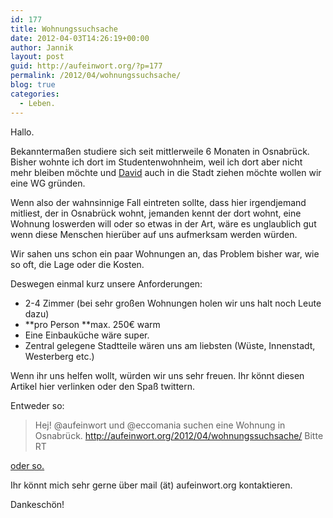 ```yaml
---
id: 177
title: Wohnungssuchsache
date: 2012-04-03T14:26:19+00:00
author: Jannik
layout: post
guid: http://aufeinwort.org/?p=177
permalink: /2012/04/wohnungssuchsache/
blog: true
categories:
  - Leben.
---
```

Hallo.

Bekanntermaßen studiere sich seit mittlerweile 6 Monaten in Osnabrück. Bisher wohnte ich dort im Studentenwohnheim, weil ich dort aber nicht mehr bleiben möchte und [David](https://twitter.com/#!/eccomania) auch in die Stadt ziehen möchte wollen wir eine WG gründen.

Wenn also der wahnsinnige Fall eintreten sollte, dass hier irgendjemand mitliest, der in Osnabrück wohnt, jemanden kennt der dort wohnt, eine Wohnung loswerden will oder so etwas in der Art, wäre es unglaublich gut wenn diese Menschen hierüber auf uns aufmerksam werden würden.

Wir sahen uns schon ein paar Wohnungen an, das Problem bisher war, wie so oft, die Lage oder die Kosten.
  
Deswegen einmal kurz unsere Anforderungen:

  * 2-4 Zimmer (bei sehr großen Wohnungen holen wir uns halt noch Leute dazu)
  * **pro Person **max. 250€ warm
  * Eine Einbauküche wäre super.
  * Zentral gelegene Stadtteile wären uns am liebsten (Wüste, Innenstadt, Westerberg etc.)

Wenn ihr uns helfen wollt, würden wir uns sehr freuen. Ihr könnt diesen Artikel hier verlinken oder den Spaß twittern.
  
Entweder so:

> Hej! @aufeinwort und @eccomania suchen eine Wohnung in Osnabrück. http://aufeinwort.org/2012/04/wohnungssuchsache/ Bitte RT

[oder so.](http://twitter.com/home?status=Hej%21+%40aufeinwort+und+%40eccomania+suchen+eine+Wohnung+in+Osnabrueck.+http://aufeinwort.org/2012/04/wohnungssuchsache/+Bitte+RT)

Ihr könnt mich sehr gerne über mail (ät) aufeinwort.org kontaktieren.

Dankeschön!